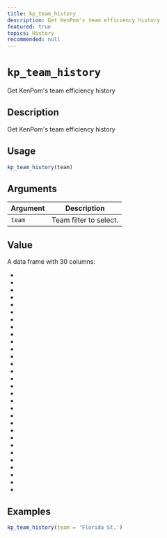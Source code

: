 ```yaml
---
title: kp_team_history
description: Get KenPom's team efficiency history
featured: true
topics: History
recommended: null
---
```

# `kp_team_history`

Get KenPom's team efficiency history


## Description

Get KenPom's team efficiency history


## Usage

```r
kp_team_history(team)
```


## Arguments

Argument      |Description
------------- |----------------
`team`     |     Team filter to select.


## Value

A data frame with 30 columns:
  

*   

*   

*   

*   

*   

*   

*   

*   

*   

*   

*   

*   

*   

*   

*   

*   

*   

*   

*   

*   

*   

*   

*   

*   

*   

*   

*   

*   

*   

*


## Examples

```r
kp_team_history(team = 'Florida St.')
```


